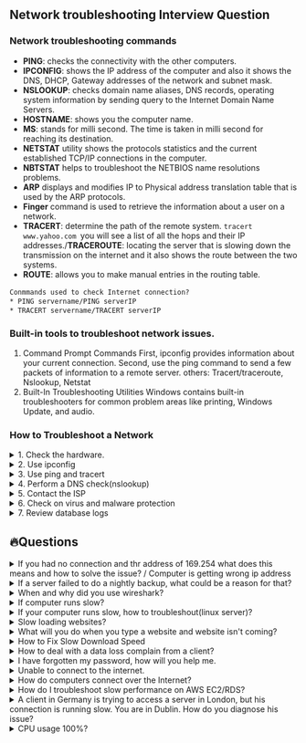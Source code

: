 ## Network troubleshooting Interview Question
### Network troubleshooting commands
* **PING**: checks the connectivity with the other computers.
* **IPCONFIG**: shows the IP address of the computer and also it shows the DNS, DHCP, Gateway addresses of the network and subnet mask.
* **NSLOOKUP**: checks domain name aliases, DNS records, operating system information by sending query to the Internet Domain Name Servers.
* **HOSTNAME**: shows you the computer name.
* **MS**: stands for milli second. The time is taken in milli second for reaching its destination.
* **NETSTAT** utility shows the protocols statistics and the current established TCP/IP connections in the computer.
* **NBTSTAT** helps to troubleshoot the NETBIOS name resolutions problems.
* **ARP** displays and modifies IP to Physical address translation table that is used by the ARP protocols.
* **Finger** command is used to retrieve the information about a user on a network.
* **TRACERT**: determine the path of the remote system. `tracert www.yahoo.com `you will see a list of all the hops and their IP addresses./**TRACEROUTE**: locating the server that is slowing down the transmission on the internet and it also shows the route between the two systems.
* **ROUTE**: allows you to make manual entries in the routing table.
```
Conmmands used to check Internet connection?
* PING servername/PING serverIP
* TRACERT servername/TRACERT serverIP
```
### Built-in tools to troubleshoot network issues.
1) Command Prompt Commands
First, ipconfig provides information about your current connection. Second, use the ping command to send a few packets of information to a remote server. others: Tracert/traceroute, Nslookup, Netstat
2) Built-In Troubleshooting Utilities
Windows contains built-in troubleshooters for common problem areas like printing, Windows Update, and audio. 

### How to Troubleshoot a Network
<details>
<summary> 1. Check the hardware.</summary>
When you’re beginning the troubleshooting process, check all your hardware to make sure it’s connected properly, turned on, and working. If a cord has come loose or somebody has switched off an important router, this could be the problem behind your networking issues. There’s no point in going through the process of troubleshooting network issues if all you need to do is plug a cord in. Make sure all switches are in the correct positions and haven’t been bumped accidentally.
Next, turn the hardware off and back on again. This is the mainstay of IT troubleshooting, and while it might sound simplistic, often it really does solve the problem. Power cycling your modem, router, and PC can solve simple issues—just be sure to leave each device off for at least 60 seconds before you turn it back on.
</details>
<details>
<summary> 2. Use ipconfig</summary>
Open the command prompt and type “ipconfig” (without the quotes) into the terminal. The Default Gateway (listed last) is your router’s IP. Your computer’s IP address is the number next to “IP Address.” If your computer’s IP address starts with 169, the computer is not receiving a valid IP address. If it starts with anything other than 169, your computer is being allocated a valid IP address from your router.
Try typing in “ipconfig /release” followed by “ipconfig /renew” to get rid of your current IP address and request a new one. This will in some cases solve the problem. If you still can’t get a valid IP from your router, try plugging your computer straight into the modem using an ethernet cable. If it works, the problem lies with the router.
</details>
<details>
<summary> 3. Use ping and tracert</summary>
If your router is working fine, and you have an IP address starting with something other than 169, the problem’s most likely located between your router and the internet. At this point, it’s time to use the ping tool. Try sending a ping to a well-known, large server, such as Google, to see if it can connect with your router. You can ping Google DNS servers by opening the command prompt and typing “ping 8.8.8.8”; you can also add “-t” to the end (ping 8.8.8.8 -t) to get it to keep pinging the servers while you troubleshoot. If the pings fail to send, the command prompt will return basic information about the issue.
You can use the tracert command to do the same thing, by typing “tracert 8.8.8.8”; this will show you each step, or “hop,” between your router and the Google DNS servers. You can see where along the pathway the error is arising. If the error comes up early along the pathway, the issue is more likely somewhere in your local network.
</details>
<details>
<summary> 4. Perform a DNS check(nslookup)</summary>
Use the command “nslookup” to determine whether there’s a problem with the server you’re trying to connect to. If you perform a DNS check on, for example, google.com and receive results such as “Timed Out,” “Server Failure,” “Refused,” “No Response from Server,” or “Network Is Unreachable,” it may indicate the problem originates in the DNS server for your destination. (You can also use nslookup to check your own DNS server.)
</details>
<details>
<summary> 5. Contact the ISP</summary>
 If all of the above turn up no problems, try contacting your internet service provider to see if they’re having issues. You can also look up outage maps and related information on a smartphone to see if others in your area are having the same problem.
</details>
<details>
<summary> 6. Check on virus and malware protection</summary>
make sure your virus and malware tools are running correctly
</details>
<details>
<summary> 7. Review database logs</summary>
Review all your database logs to make sure the databases are functioning as expected.
</details>

## :fire:Questions
<details>
<summary>If you had no connection and thr address of 169.254 what does this means and how to solve the issue? / Computer is getting wrong ip address</summary>
<br>1) Getting a 169.254.x.x address simply tells you the machine cannot reach the DHCP server over the network.
<br>2) <b>169.254.x.x</b>: This is what's called an Automatic Private IP address. An IP in this range means that the computer cannot see the network. A computer using DHCP needs to have an external server tell it what IP address to use. Unfortunately, if there's no network connectivity, the computer is unable to talk to the server. In those cases, the computer will actually give itself an IP starting with 169.254, since it must assign itself some sort of number. When you see a 169.254.x.x address, you definitely have a problem. 
<br>    It could be as simple as an unplugged network cable, or it could be as complex as the network being down. A fair amount of troubleshooting is involved at this point, but the bottom line is that your computer doesn't even see the network.
<br>3) Check your DHCP server (likely your router) for issues and remove completely your configuration for that wireless network and reboot.  Then reconnect to your wireless router.
</details>

<details>
<summary>If a server failed to do a nightly backup, what could be a reason for that? </summary>
May be due to failure or mis-configuration of NTP Server.
</details>

<details>
<summary>When and why did you use wireshark?</summary>
<bt>1) Wireshark is a free and open-source packet analyzer. It is used for network troubleshooting, analysis, software and communications protocol development, and education.
<bt>2) Wireshark can peer inside the network and examine the details of traffic at a variety of levels, ranging from connection-level information to the bits comprising a single packet. This flexibility and depth of inspection allows the valuable tool to analyze security events and troubleshoot network security device issues.
<bt>3) Wireshark captures each packet sent to or from your system.
</details>


<details>
<summary>If computer runs slow?</summary>
<br>Check task manager, antivirus, disk fragmentation. 
<br>1) One of the most common reasons for a slow computer is programs running in the background. Remove or disable any TSRs and startup programs that automatically start each time the computer boots. <b>Open Task Manager</b> to see what programs are running in the background and how much memory and CPU they are using.
<br>2) <b>Delete temp files</b>: as a computer runs programs, temporary files are stored on the hard drive. Deleting these temp files.
<br>3)If you have an <b>antivirus scanner</b> on the computer, spyware protection program, or another security utility, make sure it's not scanning your computer in the background. If a scan is in progress, it decreases the overall performance of your computer. If this is the case, allow the scan to complete, and the computer's performance should improve.
<br>4) <b>Run a disk defragment</b>
<br>5) <b>Run a disk clean-up</b>
</details>

<details>
<summary>If your computer runs slow, how to troubleshout(linux server)?</summary>
<br>1) Because of some of the following reasons:
    <br>    Many unnecessary services started or initialised at boot time by the init program
    <br>    Many RAM consuming applications such as LibreOffice on your computer
    <br>    Your (old) hard drive is malfunctioning, or its processing speed cannot keep up with the modern application
<br>2) To speed up:
    <br>     Examine CPU information: cat /proc/cpuinfo
    <br>     Check for services started at boot-time: service --status-all
    <br>     Examine CPU Load: check whether your processor/CPU is overloaded with processes. (top)
    <br>     Check for free memory space: RAM is where commonly used applications are usually stored. You can use the free command to check for memory information such as free space available for RAM and so on
    <br>     Check if your hard drive is overworking
</details>


<details>
<summary>Slow loading websites?</summary>
<br>1) <b>Clean up your website’s code.</b> Remove unnecessary elements such as white spaces, comments and inline spacing.
<br>2) <b>MySQL Server: Find slow-executing queries</b>
<br>3) <b>Speed up your site performance</b>
<br>4) <b>Check the web server</b>
<br>5) <b>check the network connection</b>: Sometimes your website might load slowly because your network connection is slow or intermittent.
<br>6) <b>Clear cookies</b>: Web browsers save cookies as files to your hard drive. They’re small in size (only a few KB), but over time, you can accumulate a lot of them. This volume means your web browser must use more and more computing power to properly load saved web pages, which means your browser sessions will likely get slower and slower.
</details>

<details>
<summary>What will you do when you type a website and website isn't coming?</summary>
<br>1) Check Your Network Connection
<br>2) Research Any Error Message in Your Browser: 403 Forbidden, 404 Page Not Found. 500 Internal Server Error
<br>3) Disable Software That Might Be Interfering: Some security software, Ad-blockers(browser extensions)...
<br>4) Try a Different Browser
<br>5) Check Your DNS: If your DNS server is slow or encountering issues, you won’t be able to access certain websites.
<br>6) Access a Cached Version of the Website
</details>

<details>
<summary>How to Fix Slow Download Speed</summary>
<br>1) Run a network speed test to determine baseline performance.
<br>2) Run <b>anti-virus software</b> on your computer to locate and eliminate harmful malware. In addition to creating harmful security holes, malware runs constantly in the background, hogging system resources and slowing connection speeds. Some malware prevents an Internet connection entirely.
<br>3) Close unneeded programs. Even if you aren't actively using a program, if it's open it's using up system resources.
<br>4) Switch from a wireless to a wired connection. In addition to offering more security than wireless, wired connections are consistently faster. 
<br>5) Reset your router and modem. Often these devices "lock up," requiring a reset to restore normal operation. Reduce the amount of streaming or downloads on your network at any given time.
</details>

<details>
<summary>How to deal with a data loss complain from a client?</summary>
</details>

<details>
<summary>I have forgotten my password, how will you help me.</summary>
<br>1) Visit Forgot Password 
<br>2) Enter either the email address or username on the account
<br>3) Select Submit
<br>4) Check your inbox for a password reset email 
<br>5) Click on the URL provided in the email and enter a new password 
</details>

<details>
<summary>Unable to connect to the internet. </summary>
<a href="https://www.russharvey.bc.ca/resources/internet.html">more details</a>
<br>1) Check the network icon (or wireless connection settings) to see if you have Internet access. Ensure that your network adapter is not turned off.
<br>2) Check for changes to proxy settings.
<br>3) Check the network cables if your computer is wired to the router.
<br>4) Reset your router.
<br>5) Check your firewall or security software. There are specific troubleshooting steps for ZoneAlarm issues.
<br>6) Check your browser access issues or email problems.
</details>

<details>
<summary>How do computers connect over the Internet?</summary>
<img src="./pictures/internet_connect.png" alt="Internet_connect">
<br>1) To connect to the Internet and other computers on a network, a computer must have a **NIC (network interface card)** installed. A network cable plugged into the NIC on one end and plugged into a cable modem, DSL modem, router, or switch can allow a computer to access the Internet and connect to other computers.
<br>2) <b>ISPs (Internet service providers)</b>: When connected to an ISP, you're assigned an IP address, which is a unique address given to your computer or network to communicate on the Internet.
<br>3) Windows, macOS, and Linux computers use the TCP/IP protocol to connect to other computers on a LAN or WAN. Connecting to a LAN or WAN requires either a wired connection or a wireless connection. A wired connection is usually done using a network cable (Cat 5 or Cat 6 network cable). A wireless connection (Wi-Fi) uses an 802.11b, 802.11g or 802.11n wireless network card. With both connection types, a network router is usually required to connect to other computers. Connecting to the Internet at your home also requires either a cable modem or a DSL modem, depending on which ISP you use.
</details>

<details>
<summary>How do I troubleshoot slow performance on AWS EC2/RDS?</summary>
<br>1) Make sure you choose the EC2 instance type based on the network speed/bandwidth, computing capacity, storage they provide. Amazon EC2 Instance Types - Amazon Web Services
<br>2) While choosing RDS, make sure the network speed/bandwidth is more. If you choose low configuration RDS instance then request and response payload could be the issue. Amazon RDS Instance Types - Amazon Web Services
<br>3) Check if there is high CPU utilization by the App service you are running on the EC2 instance. Usually, it could be because of the App which open/close multiple file descriptors unnecessarily. Its the developers mistake and should be fixed immediately.
<br>4) Check if there is high memory utilization by the App service you are running on the EC2 instance. Usually, it occurs because of some memory leak due to some unwanted looping and wrong variable handling. Its the developers mistake and should be fixed immediately.
<br>5) Implement better App Performance Monitroing (APM) agent like NewRelic to know exactly which MySQL queries are taking more time. The developers could have written a query with absolutely no brain, fix that.
</details>

<details>
<summary>A client in Germany is trying to access a server in London, but his connection is running slow. You are in Dublin. How do you diagnose his issue?</summary>
<br>1) This can be a client system issue - have the client run diagnostics on his system.
<br>2) This can be a network congestion issue between the client and server - run several trace routes and see if there is latency on any intervening connection
<br>3) This can be a server issue - see if other authorized clients are having the same or similar issues.
<br>4) Outside of these obvious ones, check the proper install of software, updates, etc. on both sides or at least the client side if you can’t get the server.
</details>

<details>
<summary>CPU usage 100%?</summary>
<br>1. End the processes that consume lots of CPU resources
<br>2. Update your drivers
<br>3. Modify Settings in Registry Editor: If you’re using Windows 10, this issue may be caused by Cortana. If you enabled Cortana, you may encounter the 100% CPU usage issue.
<br>4. Run an antivirus scan: try running an antivirus scan to see if there are viruses, spywares or Trojans on your PC.
<br>5. Disable P2P Share
<br>6. Modify Windows notification settings
</details>
